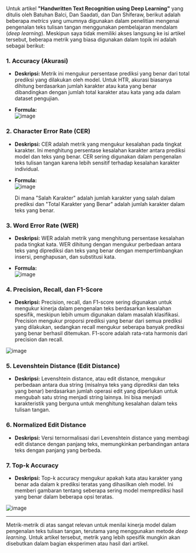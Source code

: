 Untuk artikel **"Handwritten Text Recognition using Deep Learning"** yang ditulis oleh Batuhan Balci, Dan Saadati, dan Dan Shiferaw, berikut adalah beberapa *metrics* yang umumnya digunakan dalam penelitian mengenai pengenalan teks tulisan tangan menggunakan pembelajaran mendalam (*deep learning*). Meskipun saya tidak memiliki akses langsung ke isi artikel tersebut, beberapa metrik yang biasa digunakan dalam topik ini adalah sebagai berikut:

### 1. **Accuracy (Akurasi)**
   - **Deskripsi:** Metrik ini mengukur persentase prediksi yang benar dari total prediksi yang dilakukan oleh model. Untuk HTR, akurasi biasanya dihitung berdasarkan jumlah karakter atau kata yang benar dibandingkan dengan jumlah total karakter atau kata yang ada dalam dataset pengujian.
   
   - **Formula:**  
    ![image](https://github.com/user-attachments/assets/5a630b81-eeef-4ee5-959e-326445186c23)


### 2. **Character Error Rate (CER)**
   - **Deskripsi:** CER adalah metrik yang mengukur kesalahan pada tingkat karakter. Ini menghitung persentase kesalahan karakter antara prediksi model dan teks yang benar. CER sering digunakan dalam pengenalan teks tulisan tangan karena lebih sensitif terhadap kesalahan karakter individual.
   
   - **Formula:**  
    ![image](https://github.com/user-attachments/assets/11eeef55-837a-4a40-8f96-f31185becac8)

     Di mana "Salah Karakter" adalah jumlah karakter yang salah dalam prediksi dan "Total Karakter yang Benar" adalah jumlah karakter dalam teks yang benar.

### 3. **Word Error Rate (WER)**
   - **Deskripsi:** WER adalah metrik yang menghitung persentase kesalahan pada tingkat kata. WER dihitung dengan mengukur perbedaan antara teks yang diprediksi dan teks yang benar dengan mempertimbangkan insersi, penghapusan, dan substitusi kata.
   
   - **Formula:**  
    ![image](https://github.com/user-attachments/assets/5d27cfe2-ced8-4faf-8d44-0951db38357f)

### 4. **Precision, Recall, dan F1-Score**
   - **Deskripsi:** Precision, recall, dan F1-score sering digunakan untuk mengukur kinerja dalam pengenalan teks berdasarkan kesalahan spesifik, meskipun lebih umum digunakan dalam masalah klasifikasi. Precision mengukur proporsi prediksi yang benar dari semua prediksi yang dilakukan, sedangkan recall mengukur seberapa banyak prediksi yang benar berhasil ditemukan. F1-score adalah rata-rata harmonis dari precision dan recall.
   
  ![image](https://github.com/user-attachments/assets/1ad1c030-05e7-423d-9f3b-d2e376a981ea)


### 5. **Levenshtein Distance (Edit Distance)**
   - **Deskripsi:** Levenshtein distance, atau edit distance, mengukur perbedaan antara dua string (misalnya teks yang diprediksi dan teks yang benar) berdasarkan jumlah operasi edit yang diperlukan untuk mengubah satu string menjadi string lainnya. Ini bisa menjadi karakteristik yang berguna untuk menghitung kesalahan dalam teks tulisan tangan.

### 6. **Normalized Edit Distance**
   - **Deskripsi:** Versi ternormalisasi dari Levenshtein distance yang membagi edit distance dengan panjang teks, memungkinkan perbandingan antara teks dengan panjang yang berbeda.

### 7. **Top-k Accuracy**
   - **Deskripsi:** Top-k accuracy mengukur apakah kata atau karakter yang benar ada dalam k prediksi teratas yang dihasilkan oleh model. Ini memberi gambaran tentang seberapa sering model memprediksi hasil yang benar dalam beberapa opsi teratas.

   ![image](https://github.com/user-attachments/assets/d338f4e6-abc4-462e-8b5d-6c3f87b0403b)


---

Metrik-metrik di atas sangat relevan untuk menilai kinerja model dalam pengenalan teks tulisan tangan, terutama yang menggunakan metode *deep learning*. Untuk artikel tersebut, metrik yang lebih spesifik mungkin akan disebutkan dalam bagian eksperimen atau hasil dari artikel.
